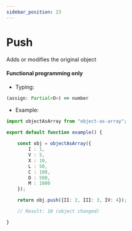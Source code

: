 ```yaml
---
sidebar_position: 23
---
```


# Push

Adds or modifies the original object
    
<h4>Functional programming only</h4>

 - Typing:

```ts
(assign: Partial<O>) => number
```

 - Example:

```ts
import objectAsArray from "object-as-array";

export default function example() {
    
    const obj = objectAsArray({
        I : 1,
        V : 5,
        X : 10,
        L : 50,
        C : 100,
        D : 500,
        M : 1000
    });

    return obj.push({II: 2, III: 3, IV: 4});

    // Result: 10 (object changed)

}
```
